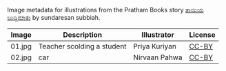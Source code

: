 Image metadata for illustrations from the Pratham Books story [ತಾಯಿಯ ಬುದ್ದಿಮಾತು](https://storyweaver.org.in/stories/2489-the-best-advice-from-mom) by sundaresan subbiah.

Image | Description | Illustrator | License
----- | ----------- | ----------- | -------
01.jpg | Teacher scolding a student | Priya Kuriyan | [CC-BY](https://creativecommons.org/licenses/by/4.0/)
02.jpg | car | Nirvaan Pahwa | [CC-BY](https://creativecommons.org/licenses/by/4.0/)